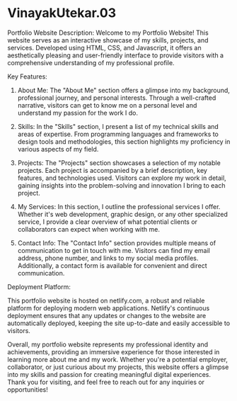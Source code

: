 # VinayakUtekar.03

Portfolio Website Description:
Welcome to my Portfolio Website! This website serves as an interactive showcase of my skills, projects, and services. Developed using HTML, CSS, and Javascript, it offers an aesthetically pleasing and user-friendly interface to provide visitors with a comprehensive understanding of my professional profile.

Key Features:

1. About Me: The "About Me" section offers a glimpse into my background, professional journey, and personal interests. Through a well-crafted narrative, visitors can get to know me on a personal level and understand my passion for the work I do.

2. Skills: In the "Skills" section, I present a list of my technical skills and areas of expertise. From programming languages and frameworks to design tools and methodologies, this section highlights my proficiency in various aspects of my field.

3. Projects: The "Projects" section showcases a selection of my notable projects. Each project is accompanied by a brief description, key features, and technologies used. Visitors can explore my work in detail, gaining insights into the problem-solving and innovation I bring to each project.

4. My Services: In this section, I outline the professional services I offer. Whether it's web development, graphic design, or any other specialized service, I provide a clear overview of what potential clients or collaborators can expect when working with me.

5. Contact Info: The "Contact Info" section provides multiple means of communication to get in touch with me. Visitors can find my email address, phone number, and links to my social media profiles. Additionally, a contact form is available for convenient and direct communication.

Deployment Platform:

This portfolio website is hosted on netlify.com, a robust and reliable platform for deploying modern web applications. Netlify's continuous deployment ensures that any updates or changes to the website are automatically deployed, keeping the site up-to-date and easily accessible to visitors.

Overall, my portfolio website represents my professional identity and achievements, providing an immersive experience for those interested in learning more about me and my work. Whether you're a potential employer, collaborator, or just curious about my projects, this website offers a glimpse into my skills and passion for creating meaningful digital experiences. Thank you for visiting, and feel free to reach out for any inquiries or opportunities!

